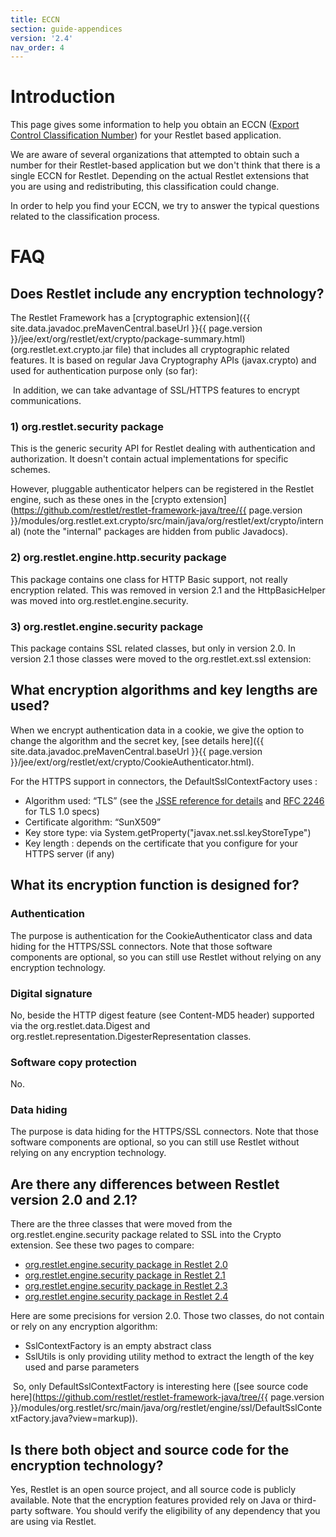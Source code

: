 ```yaml
---
title: ECCN
section: guide-appendices
version: '2.4'
nav_order: 4
---
```

# Introduction

This page gives some information to help you obtain an ECCN ([Export
Control Classification
Number](http://en.wikipedia.org/wiki/Export_Control_Classification_Number))
for your Restlet based application.

We are aware of several organizations that attempted to obtain such a
number for their Restlet-based application but we don't think that there
is a single ECCN for Restlet. Depending on the actual Restlet extensions
that you are using and redistributing, this classification could change.

In order to help you find your ECCN, we try to answer the typical
questions related to the classification process.

# FAQ

## Does Restlet include any encryption technology?

The Restlet Framework has a [cryptographic
extension]({{ site.data.javadoc.preMavenCentral.baseUrl }}{{ page.version }}/jee/ext/org/restlet/ext/crypto/package-summary.html)
(org.restlet.ext.crypto.jar file) that includes all cryptographic
related features. It is based on regular Java Cryptography APIs
(javax.crypto) and used for authentication purpose only (so far): 

 In addition, we can take advantage of SSL/HTTPS features to encrypt
communications.

### **1) org.restlet.security package**

This is the generic security API for Restlet dealing with authentication
and authorization. It doesn't contain actual implementations for
specific schemes.

However, pluggable authenticator helpers can be registered in the
Restlet engine, such as these ones in the [crypto
extension](https://github.com/restlet/restlet-framework-java/tree/{{ page.version }}/modules/org.restlet.ext.crypto/src/main/java/org/restlet/ext/crypto/internal)
(note the "internal" packages are hidden from public Javadocs).

### **2) org.restlet.engine.http.security package**

This package contains one class for HTTP Basic support, not really
encryption related. This was removed in version 2.1 and the
HttpBasicHelper was moved into org.restlet.engine.security.

### **3) org.restlet.engine.security package**

This package contains SSL related classes, but only in version 2.0. In
version 2.1 those classes were moved to the org.restlet.ext.ssl
extension:

## What encryption algorithms and key lengths are used?

When we encrypt authentication data in a cookie, we give the option to
change the algorithm and the secret key, [see details
here]({{ site.data.javadoc.preMavenCentral.baseUrl }}{{ page.version }}/jee/ext/org/restlet/ext/crypto/CookieAuthenticator.html).

For the HTTPS support in connectors, the DefaultSslContextFactory uses :

-   Algorithm used: “TLS” (see the [JSSE reference for
    details](http://download.oracle.com/javase/1.5.0/docs/guide/security/jsse/JSSERefGuide.html#AppA)
    and [RFC
    2246](http://www.ietf.org/rfc/rfc2246.txt)
    for TLS 1.0 specs)
-   Certificate algorithm: “SunX509”
-   Key store type: via System.getProperty("javax.net.ssl.keyStoreType")
-   Key length : depends on the certificate that you configure for your
    HTTPS server (if any)

## What its encryption function is designed for?

### Authentication

The purpose is authentication for the CookieAuthenticator class and data
hiding for the HTTPS/SSL connectors. Note that those software components
are optional, so you can still use Restlet without relying on any
encryption technology.

### Digital signature

No, beside the HTTP digest feature (see Content-MD5 header) supported
via the org.restlet.data.Digest and
org.restlet.representation.DigesterRepresentation classes.

### Software copy protection

No.

### Data hiding

The purpose is data hiding for the HTTPS/SSL connectors. Note that those
software components are optional, so you can still use Restlet without
relying on any encryption technology.

## Are there any differences between Restlet version 2.0 and 2.1?

There are the three classes that were moved from the
org.restlet.engine.security package related to SSL into the Crypto
extension. See these two pages to compare:

-   [org.restlet.engine.security package in Restlet 2.0](https://github.com/restlet/restlet-framework-java/tree/2.0/modules/org.restlet/src/org/restlet/engine/security/)
-   [org.restlet.engine.security package in Restlet 2.1](https://github.com/restlet/restlet-framework-java/tree/2.1/modules/org.restlet/src/org/restlet/engine/security/)
-   [org.restlet.engine.security package in Restlet 2.3](https://github.com/restlet/restlet-framework-java/tree/2.3/modules/org.restlet/src/org/restlet/engine/security/)
-   [org.restlet.engine.security package in Restlet 2.4](https://github.com/restlet/restlet-framework-java/tree/2.4/modules/org.restlet/src/main/java/org/restlet/engine/security/)

Here are some precisions for version 2.0. Those two classes, do not
contain or rely on any encryption algorithm:

-   SslContextFactory is an empty abstract class
-   SslUtils is only providing utility method to extract the length of
    the key used and parse parameters

 So, only DefaultSslContextFactory is interesting here ([see source code
here](https://github.com/restlet/restlet-framework-java/tree/{{ page.version }}/modules/org.restlet/src/main/java/org/restlet/engine/ssl/DefaultSslContextFactory.java?view=markup)).

## Is there both object and source code for the encryption technology?

Yes, Restlet is an open source project, and all source code is publicly
available. Note that the encryption features provided rely on Java or
third-party software. You should verify the eligibility of any
dependency that you are using via Restlet.
